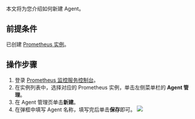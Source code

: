 本文将为您介绍如何新建 Agent。

## 前提条件

已创建 [ Prometheus 实例](https://cloud.tencent.com/document/product/248/48690)。

## 操作步骤

1. 登录 [Prometheus 监控服务控制台](https://console.cloud.tencent.com/monitor/prometheus)。
2. 在实例列表中，选择对应的 Prometheus 实例，单击左侧菜单栏的 **Agent 管理**。
3. 在 Agent 管理页单击**新建**。
4. 在弹框中填写 Agent 名称，填写完后单击**保存**即可。
   ![](https://main.qcloudimg.com/raw/263b24b0bc3273952b494610e8f4b0f4.png)
